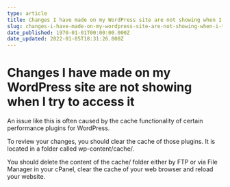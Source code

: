 ```yaml
---
type: article
title: Changes I have made on my WordPress site are not showing when I try to access it
slug: changes-i-have-made-on-my-wordpress-site-are-not-showing-when-i-try-to-access-it
date_published: 1970-01-01T00:00:00.000Z
date_updated: 2022-01-05T18:31:26.000Z
---
```


# Changes I have made on my WordPress site are not showing when I try to access it

An issue like this is often caused by the cache functionality of certain performance plugins for WordPress.

To review your changes, you should clear the cache of those plugins. It is located in a folder called wp-content/cache/.

You should delete the content of the cache/ folder either by FTP or via File Manager in your cPanel, clear the cache of your web browser and reload your website.